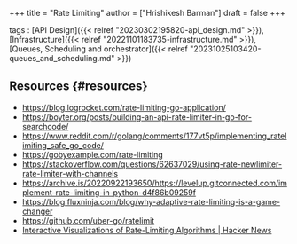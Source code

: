 +++
title = "Rate Limiting"
author = ["Hrishikesh Barman"]
draft = false
+++

tags
: [API Design]({{< relref "20230302195820-api_design.md" >}}), [Infrastructure]({{< relref "20221101183735-infrastructure.md" >}}), [Queues, Scheduling and orchestrator]({{< relref "20231025103420-queues_and_scheduling.md" >}})


## Resources {#resources}

-   <https://blog.logrocket.com/rate-limiting-go-application/>
-   <https://boyter.org/posts/building-an-api-rate-limiter-in-go-for-searchcode/>
-   <https://www.reddit.com/r/golang/comments/177vt5p/implementing_ratelimiting_safe_go_code/>
-   <https://gobyexample.com/rate-limiting>
-   <https://stackoverflow.com/questions/62637029/using-rate-newlimiter-rate-limiter-with-channels>
-   <https://archive.is/20220922193650/https://levelup.gitconnected.com/implement-rate-limiting-in-python-d4f86b09259f>
-   <https://blog.fluxninja.com/blog/why-adaptive-rate-limiting-is-a-game-changer>
-   <https://github.com/uber-go/ratelimit>
-   [Interactive Visualizations of Rate-Limiting Algorithms | Hacker News](https://news.ycombinator.com/item?id=40384421)
